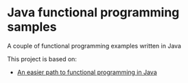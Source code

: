 # Java functional programming samples

A couple of functional programming examples written in Java

This project is based on:

- [An easier path to functional programming in Java](https://developer.ibm.com/articles/j-java8idioms1/)
